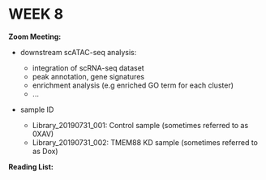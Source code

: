 # WEEK 8

**Zoom Meeting:**

- downstream scATAC-seq analysis:
  - integration of scRNA-seq dataset
  - peak annotation, gene signatures
  - enrichment analysis (e.g enriched GO term for each cluster)
  - ...

- sample ID
  - Library_20190731_001: Control sample (sometimes referred to as 0XAV)
  - Library_20190731_002: TMEM88 KD sample (sometimes referred to as Dox)

**Reading List:**

